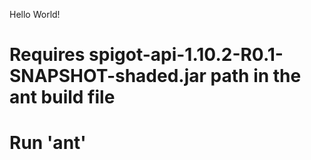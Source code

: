 Hello World!

# Requires spigot-api-1.10.2-R0.1-SNAPSHOT-shaded.jar path in the ant build file
# Run 'ant'

